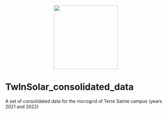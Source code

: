 <p align="center"><img src="https://twinsolar.eu/wp-content/uploads/2023/03/logo_twinsolar_seul.png" width="200"></p>

# TwInSolar_consolidated_data
A set of consolidated data for the  microgrid of Terre Sainte campus (years 2021 and 2022)

